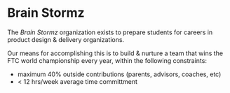 # Brain Stormz


The _Brain Stormz_ organization exists to prepare students for careers in product design & delivery organizations.

Our means for accomplishing this is to build & nurture a team that wins the FTC world championship every year, within the following constraints:

  - maximum 40% outside contributions (parents, advisors, coaches, etc)
  - < 12 hrs/week average time committment

